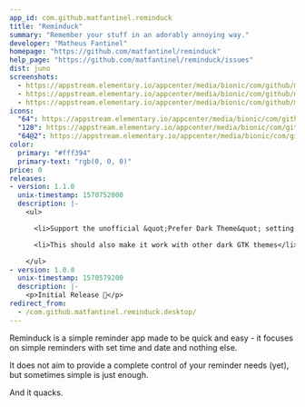 ```yaml
---
app_id: com.github.matfantinel.reminduck
title: "Reminduck"
summary: "Remember your stuff in an adorably annoying way."
developer: "Matheus Fantinel"
homepage: "https://github.com/matfantinel/reminduck"
help_page: "https://github.com/matfantinel/reminduck/issues"
dist: juno
screenshots:
  - https://appstream.elementary.io/appcenter/media/bionic/com/github/matfantinel.reminduck/E4AC3FBC2F78D2947847BA24FC5A2C7E/screenshots/image-1_orig.png
  - https://appstream.elementary.io/appcenter/media/bionic/com/github/matfantinel.reminduck/E4AC3FBC2F78D2947847BA24FC5A2C7E/screenshots/image-2_orig.png
  - https://appstream.elementary.io/appcenter/media/bionic/com/github/matfantinel.reminduck/E4AC3FBC2F78D2947847BA24FC5A2C7E/screenshots/image-3_orig.png
icons:
  "64": https://appstream.elementary.io/appcenter/media/bionic/com/github/matfantinel.reminduck/E4AC3FBC2F78D2947847BA24FC5A2C7E/icons/64x64/com.github.matfantinel.reminduck_com.github.matfantinel.reminduck.png
  "128": https://appstream.elementary.io/appcenter/media/bionic/com/github/matfantinel.reminduck/E4AC3FBC2F78D2947847BA24FC5A2C7E/icons/128x128/com.github.matfantinel.reminduck_com.github.matfantinel.reminduck.png
  "64@2": https://appstream.elementary.io/appcenter/media/bionic/com/github/matfantinel.reminduck/E4AC3FBC2F78D2947847BA24FC5A2C7E/icons/64x64@2/com.github.matfantinel.reminduck_com.github.matfantinel.reminduck.png
color:
  primary: "#fff394"
  primary-text: "rgb(0, 0, 0)"
price: 0
releases:
- version: 1.1.0
  unix-timestamp: 1570752000
  description: |-
    <ul>

      <li>Support the unofficial &quot;Prefer Dark Theme&quot; setting 🌝️</li>

      <li>This should also make it work with other dark GTK themes</li>

    </ul>
- version: 1.0.0
  unix-timestamp: 1570579200
  description: |-
    <p>Initial Release 🦆</p>
redirect_from:
  - /com.github.matfantinel.reminduck.desktop/
---
```


<p>Reminduck is a simple reminder app made to be quick and easy - it focuses on simple reminders with set time and date and nothing else.</p>
<p>It does not aim to provide a complete control of your reminder needs (yet), but sometimes simple is just enough.</p>
<p>And it quacks.</p>
